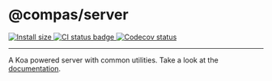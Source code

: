 # @compas/server

<p>
  <a href="https://packagephobia.com/result?p=@compas/server" target="_blank">
    <img src="https://packagephobia.com/badge?p=@compas/server" alt="Install size">
  </a>

  <a href="https://github.com/compasjs/compas/actions/workflows/main-checks.yml" target="_blank">
    <img src="https://github.com/compasjs/compas/actions/workflows/main-checks.yml/badge.svg" alt="CI status badge">
  </a>
  <a href="https://codecov.io/gh/compasjs/compas" target="_blank">
    <img src="https://codecov.io/gh/compasjs/compas/branch/main/graph/badge.svg?token=81D84CV04U" alt="Codecov status">
  </a>
</p>

---

A Koa powered server with common utilities. Take a look at the
[documentation](https://compasjs.com/getting-started.html).
